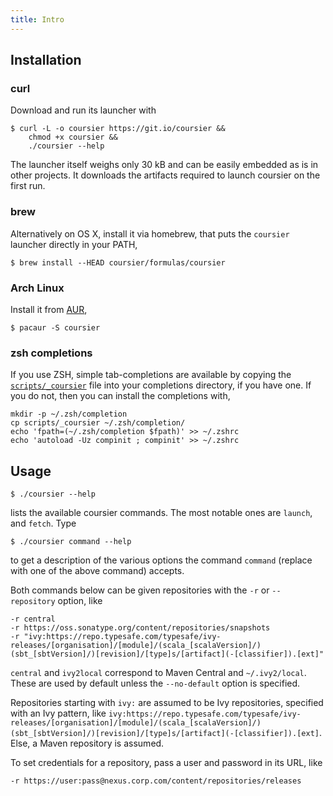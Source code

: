 ```yaml
---
title: Intro
---
```


## Installation

### curl

Download and run its launcher with
```
$ curl -L -o coursier https://git.io/coursier &&
    chmod +x coursier &&
    ./coursier --help
```

The launcher itself weighs only 30 kB and can be easily embedded as is in other projects.
It downloads the artifacts required to launch coursier on the first run.

### brew

Alternatively on OS X, install it via homebrew, that puts the `coursier` launcher directly in your PATH,
```
$ brew install --HEAD coursier/formulas/coursier
```

### Arch Linux

Install it from [AUR](https://aur.archlinux.org/packages/coursier/),
```
$ pacaur -S coursier
```

### zsh completions

If you use ZSH, simple tab-completions are available by copying the
[`scripts/_coursier`](https://raw.githubusercontent.com/coursier/coursier/master/scripts/_coursier)
file into your completions directory, if you have one. If
you do not, then you can install the completions with,
```
mkdir -p ~/.zsh/completion
cp scripts/_coursier ~/.zsh/completion/
echo 'fpath=(~/.zsh/completion $fpath)' >> ~/.zshrc
echo 'autoload -Uz compinit ; compinit' >> ~/.zshrc
```

## Usage

```
$ ./coursier --help
```
lists the available coursier commands. The most notable ones are `launch`, and `fetch`. Type
```
$ ./coursier command --help
```
to get a description of the various options the command `command` (replace with one
of the above command) accepts.

Both commands below can be given repositories with the `-r` or `--repository` option, like
```
-r central
-r https://oss.sonatype.org/content/repositories/snapshots
-r "ivy:https://repo.typesafe.com/typesafe/ivy-releases/[organisation]/[module]/(scala_[scalaVersion]/)(sbt_[sbtVersion]/)[revision]/[type]s/[artifact](-[classifier]).[ext]"
```

`central` and `ivy2local` correspond to Maven Central and `~/.ivy2/local`. These are used by default
unless the `--no-default` option is specified.

Repositories starting with `ivy:` are assumed to be Ivy repositories, specified with an Ivy pattern, like `ivy:https://repo.typesafe.com/typesafe/ivy-releases/[organisation]/[module]/(scala_[scalaVersion]/)(sbt_[sbtVersion]/)[revision]/[type]s/[artifact](-[classifier]).[ext]`.
Else, a Maven repository is assumed.

To set credentials for a repository, pass a user and password in its URL, like
```
-r https://user:pass@nexus.corp.com/content/repositories/releases
```
